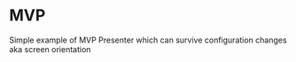 # MVP
Simple example of MVP Presenter which can survive configuration changes aka screen orientation
